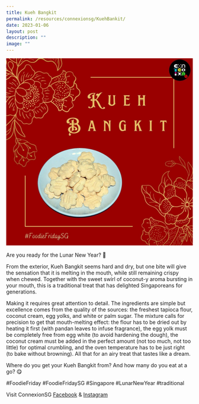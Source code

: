 ```yaml
---
title: Kueh Bangkit
permalink: /resources/connexionsg/KuehBankit/
date: 2023-01-06
layout: post
description: ""
image: ""
---
```

![](/images/connexionsg/2023/324389387_1189362078385571_4190861649673441376_n.jpg)

Are you ready for the Lunar New Year? 🧨

From the exterior, Kueh Bangkit seems hard and dry, but one bite will give the sensation that it is melting in the mouth, while still remaining crispy when chewed. Together with the sweet swirl of coconut-y aroma bursting in your mouth, this is a traditional treat that has delighted Singaporeans for generations.

Making it requires great attention to detail. The ingredients are simple but excellence comes from the quality of the sources: the freshest tapioca flour, coconut cream, egg yolks, and white or palm sugar. The mixture calls for precision to get that mouth-melting effect: the flour has to be dried out by heating it first (with pandan leaves to infuse fragrance), the egg yolk must be completely free from egg white (to avoid hardening the dough), the coconut cream must be added in the perfect amount (not too much, not too little) for optimal crumbling, and the oven temperature has to be just right (to bake without browning). All that for an airy treat that tastes like a dream.

Where do you get your Kueh Bangkit from? And how many do you eat at a go? 😋

#FoodieFriday #FoodieFridaySG #Singapore #LunarNewYear #traditional

Visit ConnexionSG [Facebook](https://www.facebook.com/ConnexionSG) & [Instagram](https://www.instagram.com/connexionsg/)